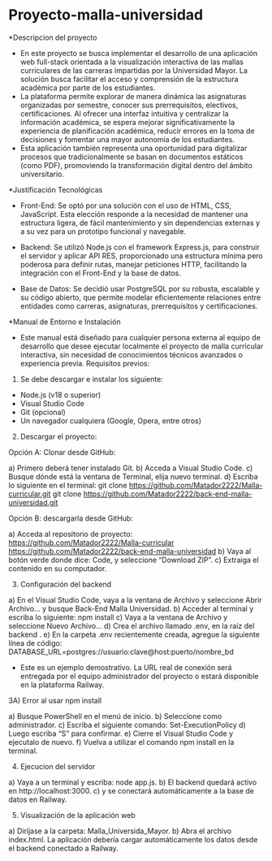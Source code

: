 # Proyecto-malla-universidad

*Descripcion del proyecto

- En este proyecto se busca implementar el desarrollo de una aplicación web full-stack orientada a la visualización interactiva de las mallas curriculares de las carreras impartidas por la Universidad Mayor. La solución busca facilitar el acceso y comprensión de la estructura académica por parte de los estudiantes.
- La plataforma permite explorar de manera dinámica las asignaturas organizadas por semestre, conocer sus prerrequisitos, electivos, certificaciones. Al ofrecer una interfaz intuitiva y centralizar la información académica, se espera mejorar significativamente la experiencia de planificación académica, reducir errores en la toma de decisiones y fomentar una mayor autonomía de los estudiantes.
- Esta aplicación también representa una oportunidad para digitalizar procesos que tradicionalmente se basan en documentos estáticos (como PDF), promoviendo la transformación digital dentro del ámbito universitario.

*Justificación Tecnológicas
- Front-End: Se optó por una solución con el uso de HTML, CSS, JavaScript. Esta elección responde a la necesidad de mantener una estructura ligera, de fácil mantenimiento y sin dependencias externas y a su vez  para un prototipo funcional y navegable.

- Backend: Se utilizó Node.js con el framework Express.js, para construir el servidor y aplicar API RES, proporcionado una estructura mínima pero poderosa para definir rutas, manejar peticiones HTTP, facilitando la integración con el Front-End y la base de datos. 

- Base de Datos: Se decidió usar PostgreSQL por su robusta, escalable y su código abierto, que permite modelar eficientemente relaciones entre entidades como carreras, asignaturas, prerrequisitos y certificaciones.

*Manual de Entorno e Instalación

- Este manual está diseñado para cualquier persona externa al equipo de desarrollo que desee ejecutar localmente el proyecto de malla curricular interactiva, sin necesidad de conocimientos técnicos avanzados o experiencia previa.
Requisitos previos:
1) Se debe descargar e instalar los siguiente:
   
- Node.js (v18 o superior)
- Visual Studio Code
- Git (opcional)
- Un navegador cualquiera (Google, Opera, entre otros)
  
2) Descargar el proyecto:
  
Opción A: Clonar desde GitHub: 

a) Primero deberá tener instalado Git.
b) Acceda a Visual Studio Code.
c) Busque dónde está la ventana de Terminal, elija nuevo terminal.
d) Escriba lo siguiente en el terminal:
git clone https://github.com/Matador2222/Malla-curricular.git
git clone https://github.com/Matador2222/back-end-malla-universidad.git

Opción B: descargarla desde GitHub:

a) Acceda al repositorio de proyecto: https://github.com/Matador2222/Malla-curricular
https://github.com/Matador2222/back-end-malla-universidad
b) Vaya al botón verde donde dice: Code, y seleccione “Download ZIP”.
c) Extraiga el contenido en su computador.

3) Configuración del backend
 
a) En el Visual Studio Code, vaya a la ventana de Archivo y seleccione Abrir Archivo… y busque Back-End Malla Universidad.
b) Acceder al terminal y escriba lo siguiente: 
npm install
c) Vaya a la ventana de Archivo y seleccione Nuevo Archivo…
d) Crea el archivo llamado .env, en la raíz del backend .
e) En la carpeta .env recientemente creada, agregue la siguiente línea de código:
DATABASE_URL=postgres://usuario:clave@host:puerto/nombre_bd
- Este es un ejemplo demostrativo. La URL real de conexión será entregada por el equipo administrador del proyecto o estará disponible en la plataforma Railway.

3A) Error al usar npm install

a) Busque PowerShell en el menú de inicio.
b) Seleccione como administrador.
c) Escriba el siguiente comando:
Set-ExecutionPolicy
d) Luego escriba “S” para confirmar.
e) Cierre el Visual Studio Code y ejecutalo de nuevo.
f) Vuelva a utilizar el comando npm install en la terminal.

4) Ejecucion del servidor
   
a) Vaya a un terminal y escriba:
node app.js.
b) El backend quedará activo en http://localhost:3000.
c) y se conectará automáticamente a la base de datos en Railway.

5) Visualización de la aplicación web

a) Diríjase a la carpeta: Malla_Universida_Mayor.
b) Abra el archivo index.html.
La aplicación debería cargar automáticamente los datos desde el backend conectado a Railway.
